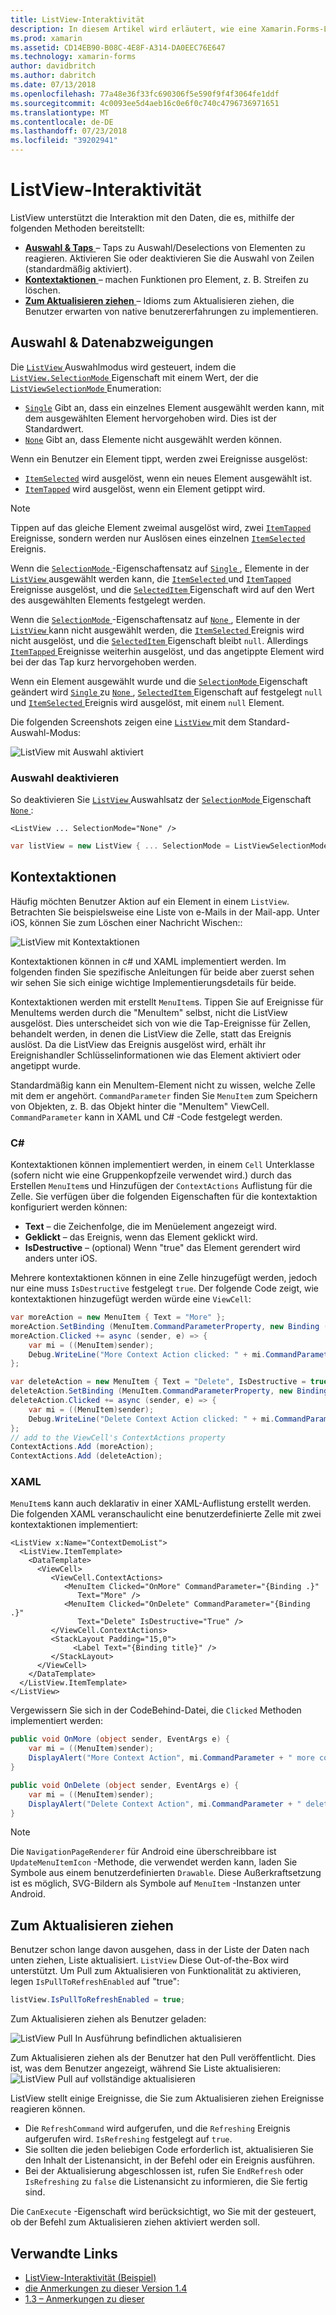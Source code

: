 ```yaml
---
title: ListView-Interaktivität
description: In diesem Artikel wird erläutert, wie eine Xamarin.Forms-ListView Interaktivität hinzugefügt, durch die Implementierung von Auswahl und kontextaktionen zum Aktualisieren ziehen.
ms.prod: xamarin
ms.assetid: CD14EB90-B08C-4E8F-A314-DA0EEC76E647
ms.technology: xamarin-forms
author: davidbritch
ms.author: dabritch
ms.date: 07/13/2018
ms.openlocfilehash: 77a48e36f33fc690306f5e590f9f4f3064fe1ddf
ms.sourcegitcommit: 4c0093ee5d4aeb16c0e6f0c740c4796736971651
ms.translationtype: MT
ms.contentlocale: de-DE
ms.lasthandoff: 07/23/2018
ms.locfileid: "39202941"
---
```

# <a name="listview-interactivity"></a>ListView-Interaktivität

ListView unterstützt die Interaktion mit den Daten, die es, mithilfe der folgenden Methoden bereitstellt:

- [**Auswahl & Taps** ](#selectiontaps) &ndash; Taps zu Auswahl/Deselections von Elementen zu reagieren. Aktivieren Sie oder deaktivieren Sie die Auswahl von Zeilen (standardmäßig aktiviert).
- [**Kontextaktionen** ](#Context_Actions) &ndash; machen Funktionen pro Element, z. B. Streifen zu löschen.
- [**Zum Aktualisieren ziehen** ](#Pull_to_Refresh) &ndash; Idioms zum Aktualisieren ziehen, die Benutzer erwarten von native benutzererfahrungen zu implementieren.

<a name="selectiontaps" />

## <a name="selection--taps"></a>Auswahl & Datenabzweigungen

Die [ `ListView` ](xref:Xamarin.Forms.ListView) Auswahlmodus wird gesteuert, indem die [ `ListView.SelectionMode` ](xref:Xamarin.Forms.ListView.SelectionMode) Eigenschaft mit einem Wert, der die [ `ListViewSelectionMode` ](xref:Xamarin.Forms.ListViewSelectionMode) Enumeration:

- [`Single`](xref:Xamarin.Forms.ListViewSelectionMode.Single) Gibt an, dass ein einzelnes Element ausgewählt werden kann, mit dem ausgewählten Element hervorgehoben wird. Dies ist der Standardwert.
- [`None`](xref:Xamarin.Forms.ListViewSelectionMode.None) Gibt an, dass Elemente nicht ausgewählt werden können.

Wenn ein Benutzer ein Element tippt, werden zwei Ereignisse ausgelöst:

- [`ItemSelected`](xref:Xamarin.Forms.ListView.ItemSelected) wird ausgelöst, wenn ein neues Element ausgewählt ist.
- [`ItemTapped`](xref:Xamarin.Forms.ListView.ItemTapped) wird ausgelöst, wenn ein Element getippt wird.

> [!NOTE]
> Tippen auf das gleiche Element zweimal ausgelöst wird, zwei [ `ItemTapped` ](xref:Xamarin.Forms.ListView.ItemTapped) Ereignisse, sondern werden nur Auslösen eines einzelnen [ `ItemSelected` ](xref:Xamarin.Forms.ListView.ItemSelected) Ereignis.

Wenn die [ `SelectionMode` ](xref:Xamarin.Forms.ListView.SelectionMode) -Eigenschaftensatz auf [ `Single` ](xref:Xamarin.Forms.ListViewSelectionMode.Single), Elemente in der [ `ListView` ](xref:Xamarin.Forms.ListView) ausgewählt werden kann, die [ `ItemSelected` ](xref:Xamarin.Forms.ListView.ItemSelected) und [ `ItemTapped` ](xref:Xamarin.Forms.ListView.ItemTapped) Ereignisse ausgelöst, und die [ `SelectedItem` ](xref:Xamarin.Forms.ListView.SelectedItem) Eigenschaft wird auf den Wert des ausgewählten Elements festgelegt werden.

Wenn die [ `SelectionMode` ](xref:Xamarin.Forms.ListView.SelectionMode) -Eigenschaftensatz auf [ `None` ](xref:Xamarin.Forms.ListViewSelectionMode.None), Elemente in der [ `ListView` ](xref:Xamarin.Forms.ListView) kann nicht ausgewählt werden, die [ `ItemSelected` ](xref:Xamarin.Forms.ListView.ItemSelected) Ereignis wird nicht ausgelöst, und die [ `SelectedItem` ](xref:Xamarin.Forms.ListView.SelectedItem) Eigenschaft bleibt `null`. Allerdings [ `ItemTapped` ](xref:Xamarin.Forms.ListView.ItemTapped) Ereignisse weiterhin ausgelöst, und das angetippte Element wird bei der das Tap kurz hervorgehoben werden.

Wenn ein Element ausgewählt wurde und die [ `SelectionMode` ](xref:Xamarin.Forms.ListView.SelectionMode) Eigenschaft geändert wird [ `Single` ](xref:Xamarin.Forms.ListViewSelectionMode.Single) zu [ `None` ](xref:Xamarin.Forms.ListViewSelectionMode.None), [ `SelectedItem` ](xref:Xamarin.Forms.ListView.SelectedItem) Eigenschaft auf festgelegt `null` und [ `ItemSelected` ](xref:Xamarin.Forms.ListView.ItemSelected) Ereignis wird ausgelöst, mit einem `null` Element.

Die folgenden Screenshots zeigen eine [ `ListView` ](xref:Xamarin.Forms.ListView) mit dem Standard-Auswahl-Modus:

![](interactivity-images/selection-default.png "ListView mit Auswahl aktiviert")

### <a name="disabling-selection"></a>Auswahl deaktivieren

So deaktivieren Sie [ `ListView` ](xref:Xamarin.Forms.ListView) Auswahlsatz der [ `SelectionMode` ](xref:Xamarin.Forms.ListView.SelectionMode) Eigenschaft [ `None` ](xref:Xamarin.Forms.ListViewSelectionMode.None):

```xaml
<ListView ... SelectionMode="None" />
```

```csharp
var listView = new ListView { ... SelectionMode = ListViewSelectionMode.None };
```

<a name="Context_Actions" />

## <a name="context-actions"></a>Kontextaktionen
Häufig möchten Benutzer Aktion auf ein Element in einem `ListView`. Betrachten Sie beispielsweise eine Liste von e-Mails in der Mail-app. Unter iOS, können Sie zum Löschen einer Nachricht Wischen::

![](interactivity-images/context-default.png "ListView mit Kontextaktionen")

Kontextaktionen können in c# und XAML implementiert werden. Im folgenden finden Sie spezifische Anleitungen für beide aber zuerst sehen wir sehen Sie sich einige wichtige Implementierungsdetails für beide.

Kontextaktionen werden mit erstellt `MenuItem`s. Tippen Sie auf Ereignisse für MenuItems werden durch die "MenuItem" selbst, nicht die ListView ausgelöst. Dies unterscheidet sich von wie die Tap-Ereignisse für Zellen, behandelt werden, in denen die ListView die Zelle, statt das Ereignis auslöst. Da die ListView das Ereignis ausgelöst wird, erhält ihr Ereignishandler Schlüsselinformationen wie das Element aktiviert oder angetippt wurde.

Standardmäßig kann ein MenuItem-Element nicht zu wissen, welche Zelle mit dem er angehört. `CommandParameter` finden Sie `MenuItem` zum Speichern von Objekten, z. B. das Objekt hinter die "MenuItem" ViewCell. `CommandParameter` kann in XAML und C# -Code festgelegt werden.

### <a name="c"></a>C#  

Kontextaktionen können implementiert werden, in einem `Cell` Unterklasse (sofern nicht wie eine Gruppenkopfzeile verwendet wird.) durch das Erstellen `MenuItem`s und Hinzufügen der `ContextActions` Auflistung für die Zelle. Sie verfügen über die folgenden Eigenschaften für die kontextaktion konfiguriert werden können:

* **Text** &ndash; die Zeichenfolge, die im Menüelement angezeigt wird.
* **Geklickt** &ndash; das Ereignis, wenn das Element geklickt wird.
* **IsDestructive** &ndash; (optional) Wenn "true" das Element gerendert wird anders unter iOS.

Mehrere kontextaktionen können in eine Zelle hinzugefügt werden, jedoch nur eine muss `IsDestructive` festgelegt `true`. Der folgende Code zeigt, wie kontextaktionen hinzugefügt werden würde eine `ViewCell`:

```csharp
var moreAction = new MenuItem { Text = "More" };
moreAction.SetBinding (MenuItem.CommandParameterProperty, new Binding ("."));
moreAction.Clicked += async (sender, e) => {
    var mi = ((MenuItem)sender);
    Debug.WriteLine("More Context Action clicked: " + mi.CommandParameter);
};

var deleteAction = new MenuItem { Text = "Delete", IsDestructive = true }; // red background
deleteAction.SetBinding (MenuItem.CommandParameterProperty, new Binding ("."));
deleteAction.Clicked += async (sender, e) => {
    var mi = ((MenuItem)sender);
    Debug.WriteLine("Delete Context Action clicked: " + mi.CommandParameter);
};
// add to the ViewCell's ContextActions property
ContextActions.Add (moreAction);
ContextActions.Add (deleteAction);
```

### <a name="xaml"></a>XAML

`MenuItem`s kann auch deklarativ in einer XAML-Auflistung erstellt werden. Die folgenden XAML veranschaulicht eine benutzerdefinierte Zelle mit zwei kontextaktionen implementiert:

```xaml
<ListView x:Name="ContextDemoList">
  <ListView.ItemTemplate>
    <DataTemplate>
      <ViewCell>
         <ViewCell.ContextActions>
            <MenuItem Clicked="OnMore" CommandParameter="{Binding .}"
               Text="More" />
            <MenuItem Clicked="OnDelete" CommandParameter="{Binding .}"
               Text="Delete" IsDestructive="True" />
         </ViewCell.ContextActions>
         <StackLayout Padding="15,0">
              <Label Text="{Binding title}" />
         </StackLayout>
      </ViewCell>
    </DataTemplate>
  </ListView.ItemTemplate>
</ListView>
```

Vergewissern Sie sich in der CodeBehind-Datei, die `Clicked` Methoden implementiert werden:

```csharp
public void OnMore (object sender, EventArgs e) {
    var mi = ((MenuItem)sender);
    DisplayAlert("More Context Action", mi.CommandParameter + " more context action", "OK");
}

public void OnDelete (object sender, EventArgs e) {
    var mi = ((MenuItem)sender);
    DisplayAlert("Delete Context Action", mi.CommandParameter + " delete context action", "OK");
}
```

> [!NOTE]
> Die `NavigationPageRenderer` für Android eine überschreibbare ist `UpdateMenuItemIcon` -Methode, die verwendet werden kann, laden Sie Symbole aus einem benutzerdefinierten `Drawable`. Diese Außerkraftsetzung ist es möglich, SVG-Bildern als Symbole auf `MenuItem` -Instanzen unter Android.

<a name="Pull_to_Refresh" />

## <a name="pull-to-refresh"></a>Zum Aktualisieren ziehen
Benutzer schon lange davon ausgehen, dass in der Liste der Daten nach unten ziehen, Liste aktualisiert. `ListView` Diese Out-of-the-Box wird unterstützt. Um Pull zum Aktualisieren von Funktionalität zu aktivieren, legen `IsPullToRefreshEnabled` auf "true":

```csharp
listView.IsPullToRefreshEnabled = true;
```

Zum Aktualisieren ziehen als Benutzer geladen:

![](interactivity-images/refresh-start.png "ListView Pull In Ausführung befindlichen aktualisieren")

Zum Aktualisieren ziehen als der Benutzer hat den Pull veröffentlicht. Dies ist, was dem Benutzer angezeigt, während Sie Liste aktualisieren: ![](interactivity-images/refresh-in-progress.png "ListView Pull auf vollständige aktualisieren")

ListView stellt einige Ereignisse, die Sie zum Aktualisieren ziehen Ereignisse reagieren können.

-  Die `RefreshCommand` wird aufgerufen, und die `Refreshing` Ereignis aufgerufen wird. `IsRefreshing` festgelegt auf `true`.
-  Sie sollten die jeden beliebigen Code erforderlich ist, aktualisieren Sie den Inhalt der Listenansicht, in der Befehl oder ein Ereignis ausführen.
-  Bei der Aktualisierung abgeschlossen ist, rufen Sie `EndRefresh` oder `IsRefreshing` zu `false` die Listenansicht zu informieren, die Sie fertig sind.

Die `CanExecute` -Eigenschaft wird berücksichtigt, wo Sie mit der gesteuert, ob der Befehl zum Aktualisieren ziehen aktiviert werden soll.



## <a name="related-links"></a>Verwandte Links

- [ListView-Interaktivität (Beispiel)](https://developer.xamarin.com/samples/xamarin-forms/UserInterface/ListView/interactivity)
- [die Anmerkungen zu dieser Version 1.4](http://forums.xamarin.com/discussion/35451/xamarin-forms-1-4-0-released/)
- [1.3 – Anmerkungen zu dieser](http://forums.xamarin.com/discussion/29934/xamarin-forms-1-3-0-released/)
